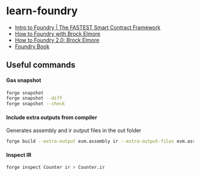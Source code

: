 # learn-foundry

- [Intro to Foundry | The FASTEST Smart Contract Framework](https://www.youtube.com/watch?v=fNMfMxGxeag)
- [How to Foundry with Brock Elmore](https://www.youtube.com/watch?v=Rp_V7bYiTCM)
- [How to Foundry 2.0: Brock Elmore](https://www.youtube.com/watch?v=EHrvD5c93JU)
- [Foundry Book](https://book.getfoundry.sh)

## Useful commands

#### Gas snapshot

```sh
forge snapshot
forge snapshot --diff
forge snapshot --check
```

#### Include extra outputs from compiler

Generates assembly and ir output files in the out folder

```sh
forge build --extra-output evm.assembly ir --extra-output-files evm.assembly ir
```

#### Inspect IR

```sh
forge inspect Counter ir > Counter.ir
```
